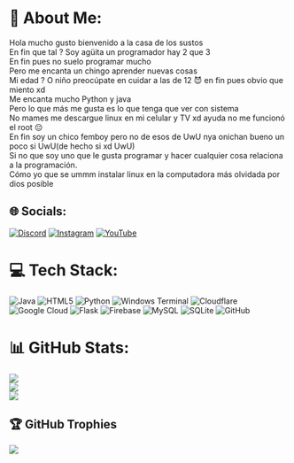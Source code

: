 # 💫 About Me:
Hola mucho gusto bienvenido a la casa de los sustos<br>En fin que tal ? Soy agüita un programador hay 2 que 3<br>En fin pues no suelo programar mucho<br>Pero me encanta un chingo aprender nuevas cosas<br>Mi edad ? O niño preocúpate en cuidar a las de 12 😈 en fin pues obvio que miento xd<br>Me encanta mucho Python y java<br>Pero lo que más me gusta es lo que tenga que ver con sistema<br>No mames me descargue linux en mi celular y TV xd ayuda no me funcionó el root 😔<br>En fin soy un chico femboy  pero no de esos de UwU nya onichan bueno un poco si UwU(de hecho si xd UwU)<br>Si no que soy uno que le gusta programar y hacer cualquier cosa relaciona a la programación.<br>Cómo yo que se ummm instalar linux en la computadora más olvidada por dios posible 


## 🌐 Socials:
[![Discord](https://img.shields.io/badge/Discord-%237289DA.svg?logo=discord&logoColor=white)](https://discord.gg/https://discord.gg/MZwCH2RH) [![Instagram](https://img.shields.io/badge/Instagram-%23E4405F.svg?logo=Instagram&logoColor=white)](https://instagram.com/aguita_frexa) [![YouTube](https://img.shields.io/badge/YouTube-%23FF0000.svg?logo=YouTube&logoColor=white)](https://youtube.com/@アグイタちゃん) 

# 💻 Tech Stack:
![Java](https://img.shields.io/badge/java-%23ED8B00.svg?style=for-the-badge&logo=openjdk&logoColor=white) ![HTML5](https://img.shields.io/badge/html5-%23E34F26.svg?style=for-the-badge&logo=html5&logoColor=white) ![Python](https://img.shields.io/badge/python-3670A0?style=for-the-badge&logo=python&logoColor=ffdd54) ![Windows Terminal](https://img.shields.io/badge/Windows%20Terminal-%234D4D4D.svg?style=for-the-badge&logo=windows-terminal&logoColor=white) ![Cloudflare](https://img.shields.io/badge/Cloudflare-F38020?style=for-the-badge&logo=Cloudflare&logoColor=white) ![Google Cloud](https://img.shields.io/badge/GoogleCloud-%234285F4.svg?style=for-the-badge&logo=google-cloud&logoColor=white) ![Flask](https://img.shields.io/badge/flask-%23000.svg?style=for-the-badge&logo=flask&logoColor=white) ![Firebase](https://img.shields.io/badge/firebase-a08021?style=for-the-badge&logo=firebase&logoColor=ffcd34) ![MySQL](https://img.shields.io/badge/mysql-4479A1.svg?style=for-the-badge&logo=mysql&logoColor=white) ![SQLite](https://img.shields.io/badge/sqlite-%2307405e.svg?style=for-the-badge&logo=sqlite&logoColor=white) ![GitHub](https://img.shields.io/badge/github-%23121011.svg?style=for-the-badge&logo=github&logoColor=white)
# 📊 GitHub Stats:
![](https://github-readme-stats.vercel.app/api?username=aguitauwu&theme=ambient_gradient&hide_border=false&include_all_commits=false&count_private=false)<br/>
![](https://nirzak-streak-stats.vercel.app/?user=aguitauwu&theme=ambient_gradient&hide_border=false)<br/>
![](https://github-readme-stats.vercel.app/api/top-langs/?username=aguitauwu&theme=ambient_gradient&hide_border=false&include_all_commits=false&count_private=false&layout=compact)

## 🏆 GitHub Trophies
![](https://github-profile-trophy.vercel.app/?username=aguitauwu&theme=shadow_red&no-frame=false&no-bg=true&margin-w=4)

<!-- Proudly created with GPRM ( https://gprm.itsvg.in ) -->
